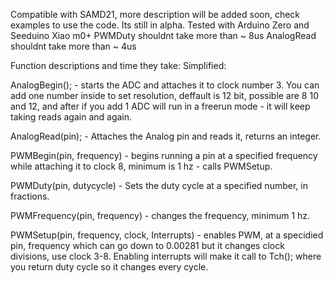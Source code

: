 Compatible with SAMD21, more description will be added soon, check examples to use the code. Its still in alpha.
Tested with Arduino Zero and Seeduino Xiao m0+
PWMDuty shouldnt take more than ~ 8us 
AnalogRead shouldnt take more than ~ 4us


Function descriptions and time they take:
Simplified:

AnalogBegin(); - starts the ADC and attaches it to clock number 3. You can add one number inside to set resolution, deffault is 12 bit, possible are 8 10 and 12, and after if you add 1 ADC will run in a freerun mode - it will keep taking reads again and again.

AnalogRead(pin); - Attaches the Analog pin and reads it, returns an integer.


PWMBegin(pin, frequency) - begins running a pin at a specified frequency while attaching it to clock 8, minimum is 1 hz - calls PWMSetup.

PWMDuty(pin, dutycycle) - Sets the duty cycle at a specified number, in fractions.

PWMFrequency(pin, frequency) - changes the frequency, minimum 1 hz.

PWMSetup(pin, frequency, clock, Interrupts) - enables PWM, at a specidied pin, frequency which can go down to 0.00281 but it changes clock divisions, use clock 3-8. Enabling interrupts will make it call to Tch(); where you return duty cycle so it changes every cycle.


